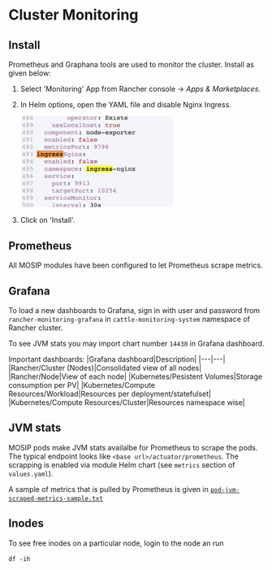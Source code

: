 # Cluster Monitoring

## Install
Prometheus and Graphana tools are used to monitor the cluster. Install as given below: 
1. Select 'Monitoring' App from  Rancher console -> _Apps & Marketplaces_. 
1. In Helm options, open the YAML file and disable Nginx Ingress. 

    <img src="../docs/_images/ingress-disable.png" width="300">

1. Click on 'Install'.

## Prometheus
All MOSIP modules have been configured to let Prometheus scrape metrics.

## Grafana
To load a new dashboards to Grafana, sign in with user and password from `rancher-monitoring-grafana` in `cattle-monitoring-system` namespace of Rancher cluster.

To see JVM stats you may import chart number `14430` in Grafana dashboard.

Important dashboards:
|Grafana dashboard|Description|
|---|---|
|Rancher/Cluster (Nodes)|Consolidated view of all nodes|
|Rancher/Node|View of each node|
|Kubernetes/Pesistent Volumes|Storage consumption per PV|
|Kubernetes/Compute Resources/Workload|Resources per deployment/statefulset|
|Kubernetes/Compute Resources/Cluster|Resources namespace wise|

## JVM stats 
MOSIP pods make JVM stats availalbe for Prometheus to scrape the pods. The typical endpoint looks like
`<base url>/actuator/prometheus`. The scrapping is enabled via module Helm chart (see `metrics` section of `values.yaml`).

A sample of metrics that is pulled by Prometheus is given in [`pod-jvm-scraped-metrics-sample.txt`](./pod-jvm-scraped-metrics-sample.txt)

## Inodes
To see free inodes on a particular node, login to the node an run 
```
df -ih
```
